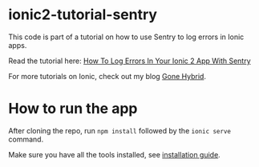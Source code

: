 # ionic2-tutorial-sentry

This code is part of a tutorial on how to use Sentry to log errors in Ionic apps.

Read the tutorial here: [How To Log Errors In Your Ionic 2 App With Sentry](https://gonehybrid.com/how-to-log-errors-in-your-ionic-2-app-with-sentry/)

For more tutorials on Ionic, check out my blog [Gone Hybrid](https://gonehybrid.com).

# How to run the app
After cloning the repo, run `npm install` followed by the `ionic serve` command.

Make sure you have all the tools installed, see [installation guide](http://gonehybrid.com/build-your-first-mobile-app-with-ionic-2-angular-2-part-2/).
